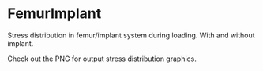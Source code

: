 # FemurImplant

Stress distribution in femur/implant system during loading. With and without implant.

Check out the PNG for output stress distribution graphics.
